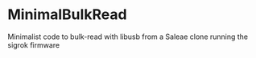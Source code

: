 MinimalBulkRead
===============

Minimalist code to bulk-read with libusb from a Saleae clone running the sigrok firmware
